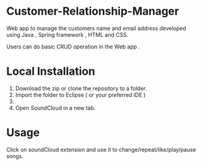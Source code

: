 # Customer-Relationship-Manager
Web app to manage the customers name and email address developed using Java , Spring framework , HTML and CSS.

Users can do basic CRUD operation in the Web app .

# Local Installation
  1. Download the zip or clone the repository to a folder.
  2. Import the folder to Eclipse ( or your preferred IDE )
  3. 
  4. Open SoundCloud in a new tab.

# Usage
Click on soundCloud extension and use it to change/repeat/like/play/pause songs.
